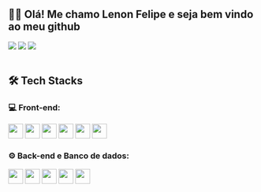 ## 🖐🏽 Olá! Me chamo Lenon Felipe e seja bem vindo ao meu github

<div>
<a  href="https://instagram.com/llenonfelipe" target="_blank"><img loading="lazy" src="https://img.shields.io/badge/-Instagram-%23E4405F?style=for-the-badge&logo=instagram&logoColor=white" target="_blank"></a>
<a href = "lenonfelipe98@gmail.com"><img loading="lazy" src="https://img.shields.io/badge/Gmail-D14836?style=for-the-badge&logo=gmail&logoColor=white" target="_blank"></a>
<a href="https://www.linkedin.com/Lenon-Felipe" target="_blank"><img loading="lazy" src="https://img.shields.io/badge/-LinkedIn-%230077B5?style=for-the-badge&logo=linkedin&logoColor=white" target="_blank"></a>   
</div>

<br />

<div>
<h2>🛠 Tech Stacks</h2>
  <h3>💻 Front-end:</h3>
<img height="30px" width="30px" src="https://cdn.jsdelivr.net/gh/devicons/devicon@latest/icons/html5/html5-original.svg" />
<img height="30px" width="30px" src="https://cdn.jsdelivr.net/gh/devicons/devicon@latest/icons/css3/css3-original.svg" />
<img height="30px" width="30px" src="https://cdn.jsdelivr.net/gh/devicons/devicon@latest/icons/javascript/javascript-original.svg" />
<img height="30px" width="30px" src="https://cdn.jsdelivr.net/gh/devicons/devicon@latest/icons/typescript/typescript-original.svg" />
<img height="30px" width="30px" src="https://cdn.jsdelivr.net/gh/devicons/devicon@latest/icons/bootstrap/bootstrap-original.svg" />
<img height="30px" width="30px" src="https://cdn.jsdelivr.net/gh/devicons/devicon@latest/icons/react/react-original.svg" />
</div>

<div>
  <h3>⚙ Back-end e Banco de dados:</h3>
<img height="30px" width="30px" src="https://cdn.jsdelivr.net/gh/devicons/devicon@latest/icons/nodejs/nodejs-plain-wordmark.svg" />
<img height="30px" width="30px" src="https://cdn.jsdelivr.net/gh/devicons/devicon@latest/icons/java/java-original.svg" />
<img height="30px" width="30px" src="https://cdn.jsdelivr.net/gh/devicons/devicon@latest/icons/mysql/mysql-original-wordmark.svg" />
<img height="30px" width="30px" src="https://cdn.jsdelivr.net/gh/devicons/devicon@latest/icons/postgresql/postgresql-plain-wordmark.svg" />
<img height="30px" width="30px" src="https://cdn.jsdelivr.net/gh/devicons/devicon@latest/icons/mongodb/mongodb-plain-wordmark.svg" />

</div>  



